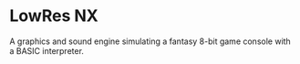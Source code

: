 # LowRes NX
A graphics and sound engine simulating a fantasy 8-bit game console with a BASIC interpreter.
